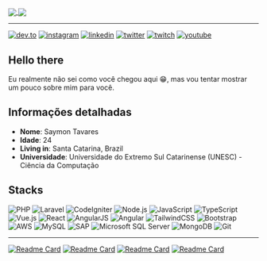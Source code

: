 <div>
    <a href="https://github.com/saymontavares">
      <img align="center" src="https://github-readme-stats.vercel.app/api?username=saymontavares&count_private=true&show_icons=true&theme=react&include_all_commits=true&show_owner=true&line_height=20" />
    </a>
    <a href="https://github.com/saymontavares">
      <img align="center" src="https://github-readme-stats.vercel.app/api/top-langs/?username=saymontavares&theme=react&layout=compact&card_width=295" />
    </a>
</div>

<hr>

[![dev.to](https://img.shields.io/badge/dev.to-0A0A0A?style=flat-square&logo=dev.to&logoColor=white)](https://dev.to/saymon)
[![instagram](https://img.shields.io/badge/Instagram-E4405F?style=flat-square&logo=instagram&logoColor=white)](https://www.instagram.com/sayntr/)
[![linkedin](https://img.shields.io/badge/LinkedIn-0077B5?style=flat-square&logo=linkedin&logoColor=white)](https://linkedin.com/in/saymon-tavares/)
[![twitter](https://img.shields.io/badge/Twitter-1DA1F2?style=flat-square&logo=twitter&logoColor=white)](https://twitter.com/saytavares_)
[![twitch](https://img.shields.io/badge/Twitch-9146FF?style=flat-square&logo=twitch&logoColor=white)](#)
[![youtube](https://img.shields.io/badge/YouTube-FF0000?style=flat-square&logo=youtube&logoColor=white)](#)

## Hello there

Eu realmente não sei como você chegou aqui 😁, mas vou tentar mostrar um pouco sobre mim para você.

## Informações detalhadas

* **Nome**: Saymon Tavares
* **Idade**: 24
* **Living in**: Santa Catarina, Brazil
* **Universidade**: Universidade do Extremo Sul Catarinense (UNESC) - Ciência da Computação

## Stacks
![PHP](https://img.shields.io/badge/PHP-303540?style=for-the-badge&logo=php&logoColor=777BB4)
![Laravel](https://img.shields.io/badge/Laravel-303540?style=for-the-badge&logo=laravel&logoColor=FF2D20)
![CodeIgniter](https://img.shields.io/badge/CodeIgniter-303540?style=for-the-badge&logo=codeigniter&logoColor=EF4223)
![Node.js](https://img.shields.io/badge/Node.js-303540?style=for-the-badge&logo=node.js&logoColor=339933)
![JavaScript](https://img.shields.io/badge/JavaScript-303540?style=for-the-badge&logo=javascript&logoColor=F7DF1E)
![TypeScript](https://img.shields.io/badge/TypeScript-303540?style=for-the-badge&logo=typescript&logoColor=007ACC)
![Vue.js](https://img.shields.io/badge/Vue.js-303540?style=for-the-badge&logo=vue.js&logoColor=4FC08D)
![React](https://img.shields.io/badge/React-303540?style=for-the-badge&logo=react&logoColor=61DAFB)
![AngularJS](https://img.shields.io/badge/AngularJS-303540?style=for-the-badge&logo=angularjs&logoColor=E23237)
![Angular](https://img.shields.io/badge/Angular-303540?style=for-the-badge&logo=angular&logoColor=DD0031)
![TailwindCSS](https://img.shields.io/badge/Tailwind_CSS-303540?style=for-the-badge&logo=tailwind-css&logoColor=38B2AC)
![Bootstrap](https://img.shields.io/badge/Bootstrap-303540?style=for-the-badge&logo=bootstrap&logoColor=7952B3)
![AWS](https://img.shields.io/badge/Amazon_AWS-303540?style=for-the-badge&logo=amazon-aws&logoColor=ff9900)
![MySQL](https://img.shields.io/badge/MySQL-303540?style=for-the-badge&logo=mysql&logoColor=ffa518)
![SAP](https://img.shields.io/badge/SAP-303540?style=for-the-badge&logo=sap&logoColor=0FAAFF)
![Microsoft SQL Server](https://img.shields.io/badge/Microsoft_SQL_Server-303540?style=for-the-badge&logo=microsoft-sql-server&logoColor=CC2927)
![MongoDB](https://img.shields.io/badge/MongoDB-303540?style=for-the-badge&logo=mongodb&logoColor=4EA94B)
![Git](https://img.shields.io/badge/Git-303540?style=for-the-badge&logo=git&logoColor=F05032)

<hr>

[![Readme Card](https://github-readme-stats.vercel.app/api/pin/?username=saymontavares&repo=react-calculator&theme=react)](https://github.com/saymontavares/react-calculator)
[![Readme Card](https://github-readme-stats.vercel.app/api/pin/?username=saymontavares&repo=now-movies&theme=react)](https://github.com/saymontavares/now-movies)
[![Readme Card](https://github-readme-stats.vercel.app/api/pin/?username=saymontavares&repo=dom-to-image-mpdf&theme=react)](https://github.com/saymontavares/dom-to-image-mpdf)
[![Readme Card](https://github-readme-stats.vercel.app/api/pin/?username=saymontavares&repo=api-cielo&theme=react)](https://github.com/saymontavares/api-cielo)
